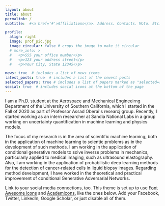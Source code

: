 ```yaml
---
layout: about
title: about
permalink: /
subtitle:  #<a href='#'>Affiliations</a>. Address. Contacts. Moto. Etc.

profile:
  align: right
  image: prof_pic.jpg
  image_circular: false # crops the image to make it circular
  # more_info: >
  #   <p>555 your office number</p>
  #   <p>123 your address street</p>
  #   <p>Your City, State 12345</p>

news: true  # includes a list of news items
latest_posts: true  # includes a list of the newest posts
selected_papers: true # includes a list of papers marked as "selected={true}"
social: true  # includes social icons at the bottom of the page
---
```


I am a Ph.D. student at the Aerospace and Mechanical Engineeirng Department of the University of Southern California, which I started in the Fall of 2020 as part of Professor Assad Oberai's researcj group. Recently, I started working as an intern researcher at Sandia National Labs in a group working on uncertainty quantification in machine learning and physics models.

The focus of my research is in the area of scientific machine learning, both in the application of machine learning to scientic problems as in the development of such methods. I am working in the application of conditional generative models to solve inverse problems in mechanics, particularly applied to medical imaging, such as ultrasound elastography. Also, I am working in the application of probabilistic deep learning methods for the detection of cancer-related cells in liquid biopsy images. Regarding method development, I have worked in the theoretical and practical improvement of conditional Generative Adversarial Networks.

Link to your social media connections, too. This theme is set up to use [Font Awesome icons](http://fortawesome.github.io/Font-Awesome/) and [Academicons](https://jpswalsh.github.io/academicons/), like the ones below. Add your Facebook, Twitter, LinkedIn, Google Scholar, or just disable all of them.